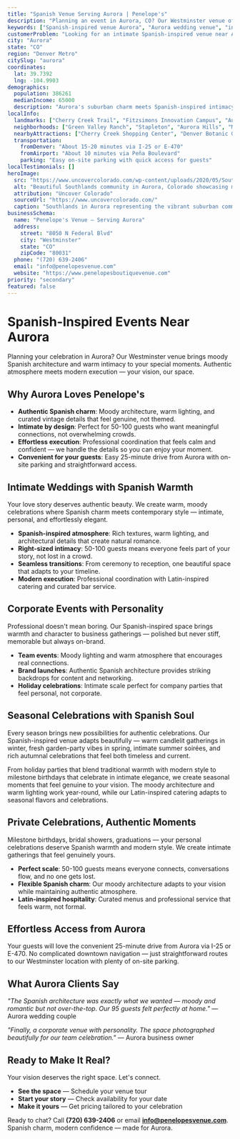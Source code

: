 ```yaml
---
title: "Spanish Venue Serving Aurora | Penelope's"
description: "Planning an event in Aurora, CO? Our Westminster venue offers moody Spanish architecture and intimate spaces for 50-100 guests. Authentic atmosphere."
keywords: ["Spanish-inspired venue Aurora", "Aurora wedding venue", "intimate event space Aurora CO", "moody venue near Aurora", "50-100 guest venue Aurora", "Westminster venue serving Aurora"]
customerProblem: "Looking for an intimate Spanish-inspired venue near Aurora with authentic atmosphere and modern execution for 50-100 guests?"
city: "Aurora"
state: "CO"
region: "Denver Metro"
citySlug: "aurora"
coordinates:
  lat: 39.7392
  lng: -104.9903
demographics:
  population: 386261
  medianIncome: 65000
  description: "Aurora's suburban charm meets Spanish-inspired intimacy—perfect for authentic weddings, celebrations, and meaningful corporate moments."
localInfo:
  landmarks: ["Cherry Creek Trail", "Fitzsimons Innovation Campus", "Aurora History Museum", "Parks and Recreation facilities"]
  neighborhoods: ["Green Valley Ranch", "Stapleton", "Aurora Hills", "Murphy Creek"]
  nearbyAttractions: ["Cherry Creek Shopping Center", "Denver Botanic Gardens", "Sports Authority Field", "Local dining scene"]
  transportation:
    fromDenver: "About 15-20 minutes via I-25 or E-470"
    fromAirport: "About 10 minutes via Peña Boulevard"
    parking: "Easy on-site parking with quick access for guests"
localTestimonials: []
heroImage:
  src: "https://www.uncovercolorado.com/wp-content/uploads/2020/05/Southlands-in-Aurora-CO-1600x800-1.jpg"
  alt: "Beautiful Southlands community in Aurora, Colorado showcasing modern residential architecture and suburban charm"
  attribution: "Uncover Colorado"
  sourceUrl: "https://www.uncovercolorado.com/"
  caption: "Southlands in Aurora representing the vibrant suburban community and modern living"
businessSchema:
  name: "Penelope's Venue – Serving Aurora"
  address:
    street: "8050 N Federal Blvd"
    city: "Westminster"
    state: "CO"
    zipCode: "80031"
  phone: "(720) 639-2406"
  email: "info@penelopesvenue.com"
  website: "https://www.penelopesboutiquevenue.com"
priority: "secondary"
featured: false
---
```


# Spanish-Inspired Events Near Aurora

Planning your celebration in Aurora? Our Westminster venue brings moody Spanish architecture and warm intimacy to your special moments. Authentic atmosphere meets modern execution — your vision, our space.

## Why Aurora Loves Penelope's

- **Authentic Spanish charm**: Moody architecture, warm lighting, and curated vintage details that feel genuine, not themed.
- **Intimate by design**: Perfect for 50-100 guests who want meaningful connections, not overwhelming crowds.
- **Effortless execution**: Professional coordination that feels calm and confident — we handle the details so you can enjoy your moment.
- **Convenient for your guests**: Easy 25-minute drive from Aurora with on-site parking and straightforward access.

## Intimate Weddings with Spanish Warmth

Your love story deserves authentic beauty. We create warm, moody celebrations where Spanish charm meets contemporary style — intimate, personal, and effortlessly elegant.

- **Spanish-inspired atmosphere**: Rich textures, warm lighting, and architectural details that create natural romance.
- **Right-sized intimacy**: 50-100 guests means everyone feels part of your story, not lost in a crowd.
- **Seamless transitions**: From ceremony to reception, one beautiful space that adapts to your timeline.
- **Modern execution**: Professional coordination with Latin-inspired catering and curated bar service.

## Corporate Events with Personality

Professional doesn't mean boring. Our Spanish-inspired space brings warmth and character to business gatherings — polished but never stiff, memorable but always on-brand.

- **Team events**: Moody lighting and warm atmosphere that encourages real connections.
- **Brand launches**: Authentic Spanish architecture provides striking backdrops for content and networking.
- **Holiday celebrations**: Intimate scale perfect for company parties that feel personal, not corporate.

## Seasonal Celebrations with Spanish Soul

Every season brings new possibilities for authentic celebrations. Our Spanish-inspired venue adapts beautifully — warm candlelit gatherings in winter, fresh garden-party vibes in spring, intimate summer soirées, and rich autumnal celebrations that feel both timeless and current.

From holiday parties that blend traditional warmth with modern style to milestone birthdays that celebrate in intimate elegance, we create seasonal moments that feel genuine to your vision. The moody architecture and warm lighting work year-round, while our Latin-inspired catering adapts to seasonal flavors and celebrations.

## Private Celebrations, Authentic Moments

Milestone birthdays, bridal showers, graduations — your personal celebrations deserve Spanish warmth and modern style. We create intimate gatherings that feel genuinely yours.

- **Perfect scale**: 50-100 guests means everyone connects, conversations flow, and no one gets lost.
- **Flexible Spanish charm**: Our moody architecture adapts to your vision while maintaining authentic atmosphere.
- **Latin-inspired hospitality**: Curated menus and professional service that feels warm, not formal.

## Effortless Access from Aurora

Your guests will love the convenient 25-minute drive from Aurora via I-25 or E-470. No complicated downtown navigation — just straightforward routes to our Westminster location with plenty of on-site parking.

## What Aurora Clients Say

*"The Spanish architecture was exactly what we wanted — moody and romantic but not over-the-top. Our 95 guests felt perfectly at home."* — Aurora wedding couple

*"Finally, a corporate venue with personality. The space photographed beautifully for our team celebration."* — Aurora business owner

## Ready to Make It Real?

Your vision deserves the right space. Let's connect.

- **See the space** — Schedule your venue tour
- **Start your story** — Check availability for your date  
- **Make it yours** — Get pricing tailored to your celebration

Ready to chat? Call **(720) 639-2406** or email **info@penelopesvenue.com**. Spanish charm, modern confidence — made for Aurora.
